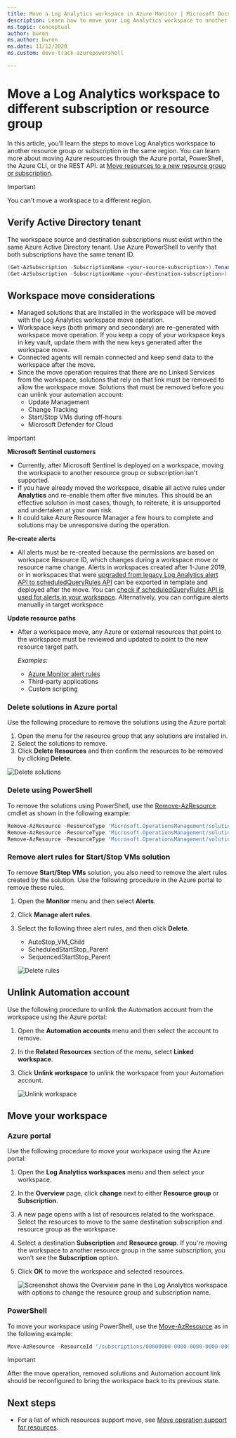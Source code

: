 ```yaml
---
title: Move a Log Analytics workspace in Azure Monitor | Microsoft Docs
description: Learn how to move your Log Analytics workspace to another subscription or resource group.
ms.topic: conceptual
author: bwren
ms.author: bwren
ms.date: 11/12/2020
ms.custom: devx-track-azurepowershell

---
```


# Move a Log Analytics workspace to different subscription or resource group

In this article, you'll learn the steps to move Log Analytics workspace to another resource group or subscription in the same region. You can learn more about moving Azure resources through the Azure portal, PowerShell, the Azure CLI, or the REST API. at [Move resources to a new resource group or subscription](../../azure-resource-manager/management/move-resource-group-and-subscription.md). 

> [!IMPORTANT]
> You can't move a workspace to a different region.

## Verify Active Directory tenant
The workspace source and destination subscriptions must exist within the same Azure Active Directory tenant. Use Azure PowerShell to verify that both subscriptions have the same tenant ID.

```powershell
(Get-AzSubscription -SubscriptionName <your-source-subscription>).TenantId
(Get-AzSubscription -SubscriptionName <your-destination-subscription>).TenantId
```

## Workspace move considerations
- Managed solutions that are installed in the workspace will be moved with the Log Analytics workspace move operation. 
- Workspace keys (both primary and secondary) are re-generated with workspace move operation. If you keep a copy of your workspace keys in key vault, update them with the new keys generated after the workspace move. 
- Connected agents will remain connected and keep send data to the workspace after the move. 
- Since the move operation requires that there are no Linked Services from the workspace, solutions that rely on that link must be removed to allow the workspace move. Solutions that must be removed before you can unlink your automation account:
  - Update Management
  - Change Tracking
  - Start/Stop VMs during off-hours
  - Microsoft Defender for Cloud

>[!IMPORTANT]
> **Microsoft Sentinel customers**
> - Currently, after Microsoft Sentinel is deployed on a workspace, moving the workspace to another resource group or subscription isn't supported. 
> - If you have already moved the workspace, disable all active rules under **Analytics** and re-enable them after five minutes. This should be an effective solution in most cases, though, to reiterate, it is unsupported and undertaken at your own risk.
> - It could take Azure Resource Manager a few hours to complete and solutions may be unresponsive during the operation.
> 
> **Re-create alerts**
> - All alerts must be re-created because the permissions are based on workspace Resource ID, which changes during a workspace move or resource name change. Alerts in workspaces created after 1-June 2019, or in workspaces that were [upgraded from legacy Log Analytics alert API to scheduledQueryRules API](../alerts/alerts-log-api-switch.md) can be exported in template and deployed after the move. You can [check if scheduledQueryRules API is used for alerts in your workspace](../alerts/alerts-log-api-switch.md#check-switching-status-of-workspace). Alternatively, you can configure alerts manually in target workspace
>
> **Update resource paths**
> - After a workspace move, any Azure or external resources that point to the workspace must be reviewed and updated to point to the new resource target path.
> 
>   *Examples:*
>   - [Azure Monitor alert rules](../alerts/alerts-resource-move.md)
>   - Third-party applications
>   - Custom scripting
>

### Delete solutions in Azure portal
Use the following procedure to remove the solutions using the Azure portal:

1. Open the menu for the resource group that any solutions are installed in.
2. Select the solutions to remove.
3. Click **Delete Resources** and then confirm the resources to be removed by clicking **Delete**.

![Delete solutions](media/move-workspace/delete-solutions.png)

### Delete using PowerShell

To remove the solutions using PowerShell, use the [Remove-AzResource](/powershell/module/az.resources/remove-azresource) cmdlet as shown in the following example:

```powershell
Remove-AzResource -ResourceType 'Microsoft.OperationsManagement/solutions' -ResourceName "ChangeTracking(<workspace-name>)" -ResourceGroupName <resource-group-name>
Remove-AzResource -ResourceType 'Microsoft.OperationsManagement/solutions' -ResourceName "Updates(<workspace-name>)" -ResourceGroupName <resource-group-name>
Remove-AzResource -ResourceType 'Microsoft.OperationsManagement/solutions' -ResourceName "Start-Stop-VM(<workspace-name>)" -ResourceGroupName <resource-group-name>
```

### Remove alert rules for Start/Stop VMs solution
To remove **Start/Stop VMs** solution, you also need to remove the alert rules created by the solution. Use the following procedure in the Azure portal to remove these rules.

1. Open the **Monitor** menu and then select **Alerts**.
2. Click **Manage alert rules**.
3. Select the following three alert rules, and then click **Delete**.

   - AutoStop_VM_Child
   - ScheduledStartStop_Parent
   - SequencedStartStop_Parent

    ![Delete rules](media/move-workspace/delete-rules.png)

## Unlink Automation account
Use the following procedure to unlink the Automation account from the workspace using the Azure portal:

1. Open the **Automation accounts** menu and then select the account to remove.
2. In the **Related Resources** section of the menu, select **Linked workspace**. 
3. Click **Unlink workspace** to unlink the workspace from your Automation account.

    ![Unlink workspace](media/move-workspace/unlink-workspace.png)

## Move your workspace

### Azure portal
Use the following procedure to move your workspace using the Azure portal:

1. Open the **Log Analytics workspaces** menu and then select your workspace.
2. In the **Overview** page, click **change** next to either **Resource group** or **Subscription**.
3. A new page opens with a list of resources related to the workspace. Select the resources to move to the same destination subscription and resource group as the workspace. 
4. Select a destination **Subscription** and **Resource group**. If you're moving the workspace to another resource group in the same subscription, you won't see the **Subscription** option.
5. Click **OK** to move the workspace and selected resources.

    ![Screenshot shows the Overview pane in the Log Analytics workspace with options to change the resource group and subscription name.](media/move-workspace/portal.png)

### PowerShell
To move your workspace using PowerShell, use the [Move-AzResource](/powershell/module/AzureRM.Resources/Move-AzureRmResource) as in the following example:

```powershell
Move-AzResource -ResourceId "/subscriptions/00000000-0000-0000-0000-000000000000/resourceGroups/MyResourceGroup01/providers/Microsoft.OperationalInsights/workspaces/MyWorkspace" -DestinationSubscriptionId "00000000-0000-0000-0000-000000000000" -DestinationResourceGroupName "MyResourceGroup02"
```

> [!IMPORTANT]
> After the move operation, removed solutions and Automation account link should be reconfigured to bring the workspace back to its previous state.


## Next steps
- For a list of which resources support move, see [Move operation support for resources](../../azure-resource-manager/management/move-support-resources.md).
